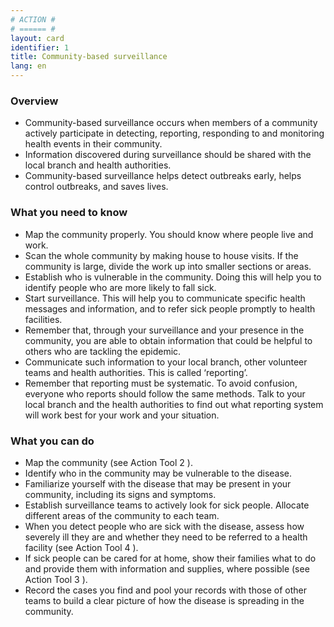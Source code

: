 ```yaml
---
# ACTION #
# ====== #
layout: card
identifier: 1
title: Community-based surveillance
lang: en
---
```


### Overview
- Community-based surveillance occurs when members of a community actively participate in detecting, reporting, responding to and monitoring health events in their community.
- Information discovered during surveillance should be shared with the local branch and health authorities.
- Community-based surveillance helps detect outbreaks early, helps control outbreaks, and saves lives.

### What you need to know

- Map the community properly. You should know where people live and work.
- Scan the whole community by making house to house visits. If the community is large, divide the work up into smaller sections or areas.
- Establish who is vulnerable in the community. Doing this will help you to identify people who are more likely to fall sick.
- Start surveillance. This will help you to communicate specific health messages and information, and to refer sick people promptly to health facilities.
- Remember that, through your surveillance and your presence in the community, you are able to obtain information that could be helpful to others who are tackling the epidemic.
- Communicate such information to your local branch, other volunteer teams and health authorities. This is called ‘reporting’.
- Remember that reporting must be systematic. To avoid confusion, everyone who reports should follow the same methods. Talk to your local branch and the health authorities to find out what reporting system will work best for your work and your situation.

### What you can do

- Map the community (see Action Tool 2 <a class="crosslink" href="{% render_depth %}{% render_link action|2 %}"><i class="fas fa-external-link-alt" aria-hidden="true"></i></a>).
-	Identify who in the community may be vulnerable to the disease.
-	Familiarize yourself with the disease that may be present in your community, including its signs and symptoms.
-	Establish surveillance teams to actively look for sick people. Allocate different areas of the community to each team.
 -	When you detect people who are sick with the disease, assess how severely ill they are and whether they need to be referred to a health facility (see Action Tool 4 <a class="crosslink" href="{% render_depth %}{% render_link action|4 %}"><i class="fas fa-external-link-alt" aria-hidden="true"></i></a>).
- 	If sick people can be cared for at home, show their families what to do and provide them with information and supplies, where possible (see Action Tool 3 <a class="crosslink" href="{% render_depth %}{% render_link action|3 %}"><i class="fas fa-external-link-alt" aria-hidden="true"></i></a>).
- 	Record the cases you find and pool your records with those of other teams to build a clear picture of how the disease is spreading in the community.
